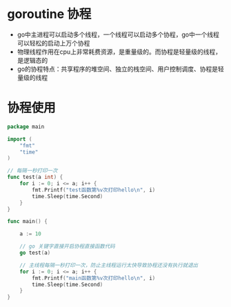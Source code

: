 # goroutine 协程
- go中主进程可以启动多个线程，一个线程可以启动多个协程，go中一个线程可以轻松的启动上万个协程
- 物理线程作用在cpu上非常耗费资源，是重量级的。而协程是轻量级的线程，是逻辑态的
- go的协程特点：共享程序的堆空间、独立的栈空间、用户控制调度、协程是轻量级的线程

# 协程使用
~~~go
package main

import (
	"fmt"
	"time"
)

// 每隔一秒打印一次
func test(a int) {
	for i := 0; i <= a; i++ {
		fmt.Printf("test函数第%v次打印hello\n", i)
		time.Sleep(time.Second)
	}
}

func main() {

	a := 10

	// go 关键字直接开启协程直接函数代码
	go test(a)

	// 主线程每隔一秒打印一次，防止主线程运行太快导致协程还没有执行就退出
	for i := 0; i <= a; i++ {
		fmt.Printf("main函数第%v次打印hello\n", i)
		time.Sleep(time.Second)
	}
}
~~~